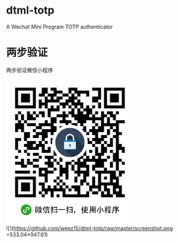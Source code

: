 # dtml-totp
A Wechat Mini Program TOTP authenticator

# 两步验证
两步验证微信小程序


![](https://github.com/weez15/dtml-totp/raw/master/qrcode.jpg)
</br>
![](https://github.com/weez15/dtml-totp/raw/master/screenshot.png =533.04*947.61)